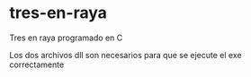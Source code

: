 # tres-en-raya
Tres en raya programado en C

Los dos archivos dll son necesarios para que se ejecute el exe correctamente
